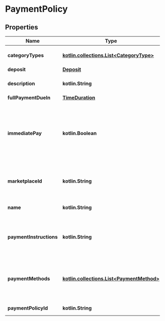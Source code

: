 
# PaymentPolicy

## Properties
Name | Type | Description | Notes
------------ | ------------- | ------------- | -------------
**categoryTypes** | [**kotlin.collections.List&lt;CategoryType&gt;**](CategoryType.md) | This container indicates whether the fulfillment policy applies to motor vehicle listings, or if it applies to non-motor vehicle listings. |  [optional]
**deposit** | [**Deposit**](Deposit.md) |  |  [optional]
**description** | **kotlin.String** | A seller-defined description of the payment policy. This description is only for the seller&#39;s use, and is not exposed on any eBay pages.  &lt;br/&gt;&lt;br/&gt;&lt;b&gt;Max length&lt;/b&gt;: 250 |  [optional]
**fullPaymentDueIn** | [**TimeDuration**](TimeDuration.md) |  |  [optional]
**immediatePay** | **kotlin.Boolean** | If this field is returned as &lt;code&gt;true&lt;/code&gt;, immediate payment is required from the buyer for: &lt;ul&gt;&lt;li&gt;A fixed-price item&lt;/li&gt;&lt;li&gt;An auction item where the buyer uses the &#39;Buy it Now&#39; option&lt;/li&gt;&lt;li&gt;A deposit for a motor vehicle listing&lt;/li&gt;&lt;/ul&gt;&lt;br /&gt;It is possible for the seller to set this field as &lt;code&gt;true&lt;/code&gt; in the payment business policy, but it will not apply in some scenarios. For example, immediate payment is not applicable for auction listings that have a winning bidder, for buyer purchases that involve the Best Offer feature, or for transactions that happen offline between the buyer and seller. |  [optional]
**marketplaceId** | **kotlin.String** | The ID of the eBay marketplace to which the payment business policy applies. For implementation help, refer to &lt;a href&#x3D;&#39;https://developer.ebay.com/api-docs/sell/account/types/ba:MarketplaceIdEnum&#39;&gt;eBay API documentation&lt;/a&gt; |  [optional]
**name** | **kotlin.String** | A seller-defined name for this fulfillment policy. Names must be unique for policies assigned to the same marketplace. &lt;br/&gt;&lt;br/&gt;&lt;b&gt;Max length&lt;/b&gt;: 64 |  [optional]
**paymentInstructions** | **kotlin.String** | Although this field may be returned for some older payment business policies, payment instructions are no longer supported by payment business policies. If this field is returned, it can be ignored and these payment instructions will not appear in any listings that use the corresponding business policy. &lt;br/&gt;&lt;br/&gt;&lt;b&gt;Max length&lt;/b&gt;: 1000 |  [optional]
**paymentMethods** | [**kotlin.collections.List&lt;PaymentMethod&gt;**](PaymentMethod.md) | This container is returned to show the payment methods that are accepted for the payment business policy.  &lt;br&gt;&lt;br&gt;Sellers do not have to specify any electronic payment methods for listings, so this array will often be returned empty unless the payment business policy is intended for motor vehicle listings or other items in categories where offline payments are required or supported.  |  [optional]
**paymentPolicyId** | **kotlin.String** | A unique eBay-assigned ID for a payment business policy. This ID is generated when the policy is created. |  [optional]



